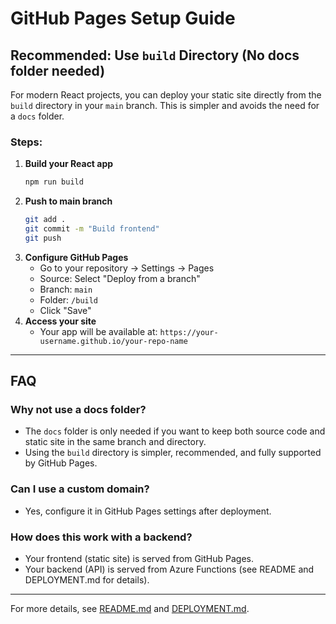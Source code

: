 # GitHub Pages Setup Guide

## Recommended: Use `build` Directory (No docs folder needed)

For modern React projects, you can deploy your static site directly from the `build` directory in your `main` branch. This is simpler and avoids the need for a `docs` folder.

### Steps:

1. **Build your React app**
   ```bash
   npm run build
   ```
2. **Push to main branch**
   ```bash
   git add .
   git commit -m "Build frontend"
   git push
   ```
3. **Configure GitHub Pages**
   - Go to your repository → Settings → Pages
   - Source: Select "Deploy from a branch"
   - Branch: `main`
   - Folder: `/build`
   - Click "Save"
4. **Access your site**
   - Your app will be available at: `https://your-username.github.io/your-repo-name`

---

## FAQ

### Why not use a docs folder?
- The `docs` folder is only needed if you want to keep both source code and static site in the same branch and directory.
- Using the `build` directory is simpler, recommended, and fully supported by GitHub Pages.

### Can I use a custom domain?
- Yes, configure it in GitHub Pages settings after deployment.

### How does this work with a backend?
- Your frontend (static site) is served from GitHub Pages.
- Your backend (API) is served from Azure Functions (see README and DEPLOYMENT.md for details).

---

For more details, see [README.md](README.md) and [DEPLOYMENT.md](DEPLOYMENT.md). 